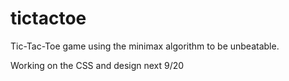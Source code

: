 # tictactoe

Tic-Tac-Toe game using the minimax algorithm to be unbeatable. 

Working on the CSS and design next 9/20
